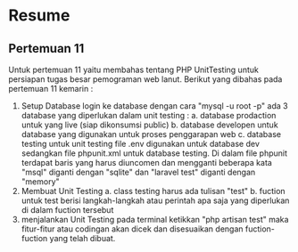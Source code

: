 # Resume
## Pertemuan 11
Untuk pertemuan 11 yaitu membahas tentang PHP UnitTesting untuk persiapan tugas besar pemograman web lanut. Berikut yang dibahas pada pertemuan 11 kemarin :
1. Setup Database
login ke database dengan cara "mysql -u root -p"
ada 3 database yang diperlukan dalam unit testing : 
a. database prodaction untuk yang live (siap dikonsumsi public)
b. database developen untuk database yang digunakan untuk proses penggarapan web
c. database testing untuk unit testing
file .env digunakan untuk database dev sedangkan file phpunit.xml untuk database testing. Di dalam file phpunit terdapat baris yang harus diuncomen dan mengganti beberapa kata "msql" diganti dengan "sqlite" dan "laravel test" diganti dengan "memory"
2. Membuat Unit Testing
a. class testing harus ada tulisan "test"
b. fuction untuk test berisi langkah-langkah atau perintah apa saja yang diperlukan di dalam fuction tersebut
3. menjalankan Unit Testing
pada terminal ketikkan "php artisan test" maka fitur-fitur atau codingan akan dicek dan disesuaikan dengan fuction-fuction yang telah dibuat.
